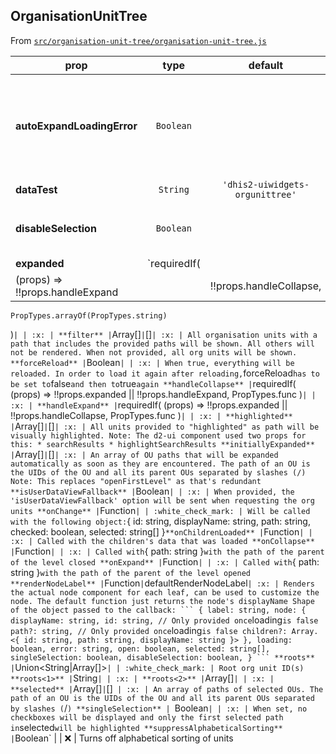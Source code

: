 ## OrganisationUnitTree

From [`src/organisation-unit-tree/organisation-unit-tree.js`](./src/organisation-unit-tree/organisation-unit-tree.js)

| prop                            |     type     |             default             | required | description                                                                 |
| ------------------------------- | :----------: | :-----------------------------: | :------: | --------------------------------------------------------------------------- |
| **autoExpandLoadingError**      |  `Boolean`   |                                 |   :x:    | When set, the error when loading children fails will be shown automatically |
| **dataTest**                    |   `String`   | `'dhis2-uiwidgets-orgunittree'` |   :x:    |
| **disableSelection**            |  `Boolean`   |                                 |   :x:    | When set to true, no unit can be selected                                   |
| **expanded**                    | `requiredIf( |
| (props) => !!props.handleExpand |              |     !!props.handleCollapse,     |

    PropTypes.arrayOf(PropTypes.string)

)`| | :x: | **filter** |`Array[]<orgUnitPathPropType>`|`[]`| :x: | All organisation units with a path that includes the provided paths will be shown. All others will not be rendered. When not provided, all org units will be shown. **forceReload** |`Boolean`| | :x: | When true, everything will be reloaded. In order to load it again after reloading,`forceReload`has to be set to`false`and then to`true`again **handleCollapse** |`requiredIf(
(props) => !!props.expanded || !!props.handleExpand,
PropTypes.func
)`| | :x: | **handleExpand** |`requiredIf(
(props) => !!props.expanded || !!props.handleCollapse,
PropTypes.func
)`| | :x: | **highlighted** |`Array[]<orgUnitPathPropType>`|`[]`| :x: | All units provided to "highlighted" as path will be visually highlighted. Note: The d2-ui component used two props for this: * searchResults * highlightSearchResults **initiallyExpanded** |`Array[]<orgUnitPathPropType>`|`[]`| :x: | An array of OU paths that will be expanded automatically as soon as they are encountered. The path of an OU is the UIDs of the OU and all its parent OUs separated by slashes (/) Note: This replaces "openFirstLevel" as that's redundant **isUserDataViewFallback** |`Boolean`| | :x: | When provided, the 'isUserDataViewFallback' option will be sent when requesting the org units **onChange** |`Function`| | :white_check_mark: | Will be called with the following object:`{ id: string, displayName: string, path: string, checked: boolean, selected: string[] }`**onChildrenLoaded** |`Function`| | :x: | Called with the children's data that was loaded **onCollapse** |`Function`| | :x: | Called with`{ path: string }`with the path of the parent of the level closed **onExpand** |`Function`| | :x: | Called with`{ path: string }`with the path of the parent of the level opened **renderNodeLabel** |`Function`|`defaultRenderNodeLabel` | :x: | Renders the actual node component for each leaf, can be used to customize the node. The default function just returns the node's displayName Shape of the object passed to the callback: ``` { label: string, node: { displayName: string, id: string, // Only provided once `loading`is false path?: string, // Only provided once`loading` is false children?: Array.<{ id: string, path: string, displayName: string }> }, loading: boolean, error: string, open: boolean, selected: string[], singleSelection: boolean, disableSelection: boolean, } ``` **roots** | `Union<String\|Array[]<String>>`| | :white_check_mark: | Root org unit ID(s) **roots<1>** |`String`| | :x: | **roots<2>** |`Array[]<String>`| | :x: | **selected** |`Array[]<orgUnitPathPropType>`|`[]` | :x: | An array of paths of selected OUs. The path of an OU is the UIDs of the OU and all its parent OUs separated by slashes (`/`) **singleSelection** | `Boolean`| | :x: | When set, no checkboxes will be displayed and only the first selected path in`selected`will be highlighted **suppressAlphabeticalSorting** |`Boolean` | | :x: | Turns off alphabetical sorting of units
